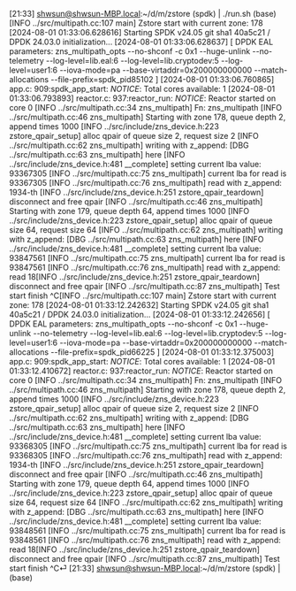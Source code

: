 [21:33] shwsun@shwsun-MBP.local:~/d/m/zstore (spdk) | ./run.sh                                                                                                                           (base)
[INFO ../src/multipath.cc:107 main] Zstore start with current zone: 178
[2024-08-01 01:33:06.628616] Starting SPDK v24.05 git sha1 40a5c21 / DPDK 24.03.0 initialization...
[2024-08-01 01:33:06.628637] [ DPDK EAL parameters: zns_multipath_opts --no-shconf -c 0x1 --huge-unlink --no-telemetry --log-level=lib.eal:6 --log-level=lib.cryptodev:5 --log-level=user1:6 --iova-mode=pa --base-virtaddr=0x200000000000 --match-allocations --file-prefix=spdk_pid85102 ]
[2024-08-01 01:33:06.760865] app.c: 909:spdk_app_start: *NOTICE*: Total cores available: 1
[2024-08-01 01:33:06.793893] reactor.c: 937:reactor_run: *NOTICE*: Reactor started on core 0
[INFO ../src/multipath.cc:34 zns_multipath] Fn: zns_multipath
[INFO ../src/multipath.cc:46 zns_multipath]
Starting with zone 178, queue depth 2, append times 1000
[INFO ../src/include/zns_device.h:223 zstore_qpair_setup] alloc qpair of queue size 2, request size 2
[INFO ../src/multipath.cc:62 zns_multipath] writing with z_append:
[DBG ../src/multipath.cc:63 zns_multipath] here
[INFO ../src/include/zns_device.h:481 __complete] setting current lba value: 93367305
[INFO ../src/multipath.cc:75 zns_multipath] current lba for read is 93367305
[INFO ../src/multipath.cc:76 zns_multipath] read with z_append:
1934-th [INFO ../src/include/zns_device.h:251 zstore_qpair_teardown] disconnect and free qpair
[INFO ../src/multipath.cc:46 zns_multipath]
Starting with zone 179, queue depth 64, append times 1000
[INFO ../src/include/zns_device.h:223 zstore_qpair_setup] alloc qpair of queue size 64, request size 64
[INFO ../src/multipath.cc:62 zns_multipath] writing with z_append:
[DBG ../src/multipath.cc:63 zns_multipath] here
[INFO ../src/include/zns_device.h:481 __complete] setting current lba value: 93847561
[INFO ../src/multipath.cc:75 zns_multipath] current lba for read is 93847561
[INFO ../src/multipath.cc:76 zns_multipath] read with z_append:
read
18[INFO ../src/include/zns_device.h:251 zstore_qpair_teardown] disconnect and free qpair
[INFO ../src/multipath.cc:87 zns_multipath] Test start finish
^C[INFO ../src/multipath.cc:107 main] Zstore start with current zone: 178
[2024-08-01 01:33:12.242632] Starting SPDK v24.05 git sha1 40a5c21 / DPDK 24.03.0 initialization...
[2024-08-01 01:33:12.242656] [ DPDK EAL parameters: zns_multipath_opts --no-shconf -c 0x1 --huge-unlink --no-telemetry --log-level=lib.eal:6 --log-level=lib.cryptodev:5 --log-level=user1:6 --iova-mode=pa --base-virtaddr=0x200000000000 --match-allocations --file-prefix=spdk_pid66225 ]
[2024-08-01 01:33:12.375003] app.c: 909:spdk_app_start: *NOTICE*: Total cores available: 1
[2024-08-01 01:33:12.410672] reactor.c: 937:reactor_run: *NOTICE*: Reactor started on core 0
[INFO ../src/multipath.cc:34 zns_multipath] Fn: zns_multipath
[INFO ../src/multipath.cc:46 zns_multipath]
Starting with zone 178, queue depth 2, append times 1000
[INFO ../src/include/zns_device.h:223 zstore_qpair_setup] alloc qpair of queue size 2, request size 2
[INFO ../src/multipath.cc:62 zns_multipath] writing with z_append:
[DBG ../src/multipath.cc:63 zns_multipath] here
[INFO ../src/include/zns_device.h:481 __complete] setting current lba value: 93368305
[INFO ../src/multipath.cc:75 zns_multipath] current lba for read is 93368305
[INFO ../src/multipath.cc:76 zns_multipath] read with z_append:
1934-th [INFO ../src/include/zns_device.h:251 zstore_qpair_teardown] disconnect and free qpair
[INFO ../src/multipath.cc:46 zns_multipath]
Starting with zone 179, queue depth 64, append times 1000
[INFO ../src/include/zns_device.h:223 zstore_qpair_setup] alloc qpair of queue size 64, request size 64
[INFO ../src/multipath.cc:62 zns_multipath] writing with z_append:
[DBG ../src/multipath.cc:63 zns_multipath] here
[INFO ../src/include/zns_device.h:481 __complete] setting current lba value: 93848561
[INFO ../src/multipath.cc:75 zns_multipath] current lba for read is 93848561
[INFO ../src/multipath.cc:76 zns_multipath] read with z_append:
read
18[INFO ../src/include/zns_device.h:251 zstore_qpair_teardown] disconnect and free qpair
[INFO ../src/multipath.cc:87 zns_multipath] Test start finish
^C⏎
[21:33] shwsun@shwsun-MBP.local:~/d/m/zstore (spdk) |                                                                                                                                    (base)
